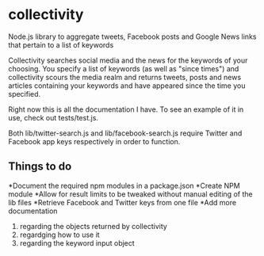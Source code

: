 collectivity
============

Node.js library to aggregate tweets, Facebook posts and Google News links that pertain to a list of keywords


Collectivity searches social media and the news for the keywords of your choosing.  You specify a list of keywords (as well as "since times") and collectivity scours the media realm and returns tweets, posts and news articles containing your keywords and have appeared since the time you specified.

Right now this is all the documentation I have.  To see an example of it in use, check out tests/test.js.

Both lib/twitter-search.js and lib/facebook-search.js require Twitter and Facebook app keys respectively in order to function.


Things to do
------------

*Document the required npm modules in a package.json
*Create NPM module
*Allow for result limits to be tweaked without manual editing of the lib files
*Retrieve Facebook and Twitter keys from one file
*Add more documentation
  1. regarding the objects returned by collectivity
  2. regardging how to use it
  3. regarding the keyword input object